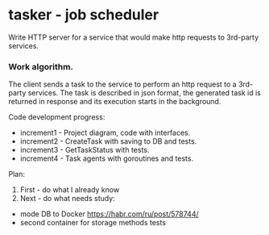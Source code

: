# tasker - job scheduler

Write HTTP server for a service that would make http requests to 3rd-party services.

### Work algorithm.
The client sends a task to the service to perform an http request to a 3rd-party services. The task is described in json format, the generated task id is returned in response and its execution starts in the background.

Code development progress:

- increment1 - Project diagram, code with interfaces.
- increment2 - CreateTask with saving to DB and tests.
- increment3 - GetTaskStatus with tests.
- increment4 - Task agents with goroutines and tests.

Plan:
1. First - do what I already know 
2. Next - do what needs study:
- mode DB to Docker
https://habr.com/ru/post/578744/
- second container for storage methods tests